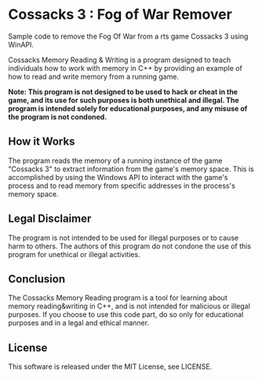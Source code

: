 # Cossacks 3 : Fog of War Remover
Sample code to remove the Fog Of War from a rts game Cossacks 3 using WinAPI.

Cossacks Memory Reading & Writing is a program designed to teach individuals how to work with memory in C++ by providing an example of how to read and write memory from a running game.

**Note: This program is not designed to be used to hack or cheat in the game, and its use for such purposes is both unethical and illegal. The program is intended solely for educational purposes, and any misuse of the program is not condoned.**

## How it Works
The program reads the memory of a running instance of the game "Cossacks 3" to extract information from the game's memory space. This is accomplished by using the Windows API to interact with the game's process and to read memory from specific addresses in the process's memory space.

## Legal Disclaimer
The program is not intended to be used for illegal purposes or to cause harm to others. The authors of this program do not condone the use of this program for unethical or illegal activities.

## Conclusion
The Cossacks Memory Reading program is a tool for learning about memory reading&writing in C++, and is not intended for malicious or illegal purposes. If you choose to use this code part, do so only for educational purposes and in a legal and ethical manner.

## License
This software is released under the MIT License, see LICENSE.
